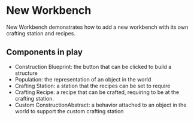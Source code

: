 # New Workbench

New Workbench demonstrates how to add a new workbench with its own crafting station and recipes.

## Components in play

- Construction Blueprint: the button that can be clicked to build a structure
- Population: the representation of an object in the world
- Crafting Station: a station that the recipes can be set to require
- Crafting Recipe: a recipe that can be crafted, requiring to be at the crafting station.
- Custom ConstructionAbstract: a behavior attached to an object in the world to support the custom crafting station
